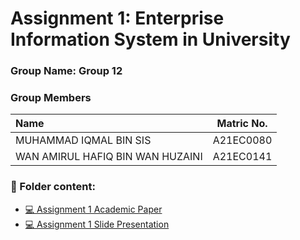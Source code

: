 
# Assignment 1: Enterprise Information System in University
### Group Name: Group 12
### Group Members

| Name                                     | Matric No. |
| :---------------------------------------- | :-------------: |
| MUHAMMAD IQMAL BIN SIS                |A21EC0080      |
| WAN AMIRUL HAFIQ BIN WAN HUZAINI              |A21EC0141      |

### 📂 Folder content:
* [💻 Assignment 1 Academic Paper](https://github.com/mikhaiIy/Academic-Paper-EIS-2024/blob/main/Group%2012/EIS%20ASSIGNMENT%201%20group%2012.pdf)
* [💻 Assignment 1  Slide Presentation](https://github.com/mikhaiIy/Academic-Paper-EIS-2024/blob/main/Group%2012/EIS%20IN%20UNIVERSITY.pdf)
